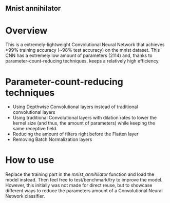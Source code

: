 ## Mnist annihilator

# Overview

This is a extremely-lightweight Convolutional Neural Network that achieves >99% training accuracy (~98% test accuracy) on the mnist dataset.
This CNN has a extremely low amount of parameters (2114) and, thanks to parameter-count-reducing techniques, keeps a relatively high efficiency.

# Parameter-count-reducing techniques 

* Using Depthwise Convolutional layers instead of traditional convolutional layers
* Using traditional Convolutional layers with dilation rates to lower the kernel size (and thus, the amount of parameters) while keeping the same receptive field.
* Reducing the amount of filters right before the Flatten layer
* Removing Batch Normalization layers

# How to use 

Replace the training part in the <i>mnist_annihilator</i> function and load the model instead. Then feel free to test/benchmark/try to improve the model.
However, this initially was not made for direct reuse, but to showcase different ways to reduce the parameters amount of a Convolutional Neural Network classifier.
